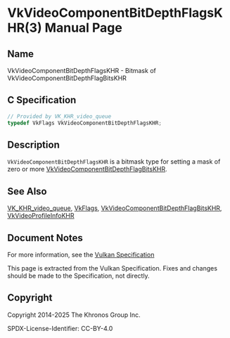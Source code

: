 # VkVideoComponentBitDepthFlagsKHR(3) Manual Page

## Name

VkVideoComponentBitDepthFlagsKHR - Bitmask of VkVideoComponentBitDepthFlagBitsKHR



## [](#_c_specification)C Specification

```c++
// Provided by VK_KHR_video_queue
typedef VkFlags VkVideoComponentBitDepthFlagsKHR;
```

## [](#_description)Description

`VkVideoComponentBitDepthFlagsKHR` is a bitmask type for setting a mask of zero or more [VkVideoComponentBitDepthFlagBitsKHR](https://registry.khronos.org/vulkan/specs/latest/man/html/VkVideoComponentBitDepthFlagBitsKHR.html).

## [](#_see_also)See Also

[VK\_KHR\_video\_queue](https://registry.khronos.org/vulkan/specs/latest/man/html/VK_KHR_video_queue.html), [VkFlags](https://registry.khronos.org/vulkan/specs/latest/man/html/VkFlags.html), [VkVideoComponentBitDepthFlagBitsKHR](https://registry.khronos.org/vulkan/specs/latest/man/html/VkVideoComponentBitDepthFlagBitsKHR.html), [VkVideoProfileInfoKHR](https://registry.khronos.org/vulkan/specs/latest/man/html/VkVideoProfileInfoKHR.html)

## [](#_document_notes)Document Notes

For more information, see the [Vulkan Specification](https://registry.khronos.org/vulkan/specs/latest/html/vkspec.html#VkVideoComponentBitDepthFlagsKHR)

This page is extracted from the Vulkan Specification. Fixes and changes should be made to the Specification, not directly.

## [](#_copyright)Copyright

Copyright 2014-2025 The Khronos Group Inc.

SPDX-License-Identifier: CC-BY-4.0